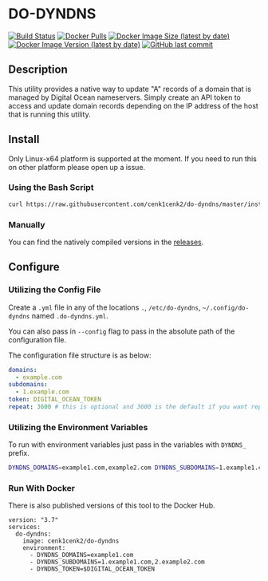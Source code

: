 # DO-DYNDNS

[![Build Status](https://drone.kilic.dev/api/badges/cenk1cenk2/do-dyndns/status.svg)](https://drone.kilic.dev/cenk1cenk2/do-dyndns) [![Docker Pulls](https://img.shields.io/docker/pulls/cenk1cenk2/do-dyndns)](https://hub.docker.com/repository/docker/cenk1cenk2/do-dyndns) [![Docker Image Size (latest by date)](https://img.shields.io/docker/image-size/cenk1cenk2/do-dyndns)](https://hub.docker.com/repository/docker/cenk1cenk2/do-dyndns) [![Docker Image Version (latest by date)](https://img.shields.io/docker/v/cenk1cenk2/do-dyndns)](https://hub.docker.com/repository/docker/cenk1cenk2/do-dyndns) [![GitHub last commit](https://img.shields.io/github/last-commit/cenk1cenk2/do-dyndns)](https://github.com/cenk1cenk2/do-dyndns)

<!-- toc -->
<!-- tocstop -->

## Description

This utility provides a native way to update "A" records of a domain that is managed by Digital Ocean nameservers. Simply create an API token to access and update domain records depending on the IP address of the host that is running this utility.

## Install

Only Linux-x64 platform is supported at the moment. If you need to run this on other platform please open up a issue.

### Using the Bash Script

```bash
curl https://raw.githubusercontent.com/cenk1cenk2/do-dyndns/master/install.sh | bash
```

### Manually

You can find the natively compiled versions in the [releases](https://github.com/cenk1cenk2/do-dyndns/releases/latest).

## Configure

### Utilizing the Config File

Create a `.yml` file in any of the locations `.`, `/etc/do-dyndns`, `~/.config/do-dyndns` named `.do-dyndns.yml`.

You can also pass in `--config` flag to pass in the absolute path of the configuration file.

The configuration file structure is as below:

```yaml
domains:
  - example.com
subdomains:
  - 1.example.com
token: DIGITAL_OCEAN_TOKEN
repeat: 3600 # this is optional and 3600 is the default if you want repeat
```

### Utilizing the Environment Variables

To run with environment variables just pass in the variables with `DYNDNS_` prefix.

```bash
DYNDNS_DOMAINS=example1.com,example2.com DYNDNS_SUBDOMAINS=1.example1.com,2.example2.com DYNDNS_TOKEN=$DIGITAL_OCEAN_TOKEN do-dyndns
```

### Run With Docker

There is also published versions of this tool to the Docker Hub.

```docker
version: "3.7"
services:
  do-dyndns:
    image: cenk1cenk2/do-dyndns
    environment:
      - DYNDNS_DOMAINS=example1.com
      - DYNDNS_SUBDOMAINS=1.example1.com,2.example2.com
      - DYNDNS_TOKEN=$DIGITAL_OCEAN_TOKEN
```
